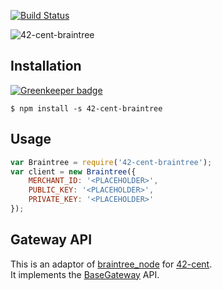 [![Build Status](https://travis-ci.org/continuous-software/42-cent-braintree.svg?branch=master)](https://travis-ci.org/continuous-software/42-cent-braintree)

![42-cent-braintree](http://upload.wikimedia.org/wikipedia/commons/9/93/Braintree_logo_small.png)

## Installation ##

[![Greenkeeper badge](https://badges.greenkeeper.io/continuous-software/42-cent-braintree.svg)](https://greenkeeper.io/)

    $ npm install -s 42-cent-braintree

## Usage

```javascript
var Braintree = require('42-cent-braintree');
var client = new Braintree({
    MERCHANT_ID: '<PLACEHOLDER>',
    PUBLIC_KEY: '<PLACEHOLDER>',
    PRIVATE_KEY: '<PLACEHOLDER>'
});
```

## Gateway API

This is an adaptor of [braintree_node](https://github.com/braintree/braintree_node) for [42-cent](https://github.com/continuous-software/42-cent).  
It implements the [BaseGateway](https://github.com/continuous-software/42-cent-base) API.
